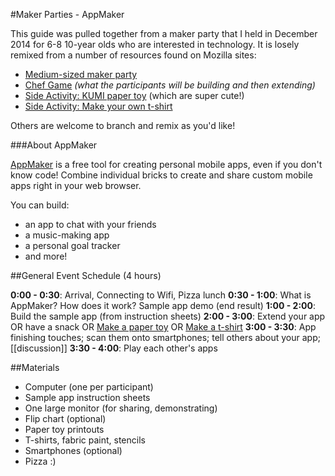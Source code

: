 #Maker Parties - AppMaker

This guide was pulled together from a maker party that I held in December 2014 for 6-8 10-year olds who are interested in technology. It is losely remixed from a number of resources found on Mozilla sites:

* [Medium-sized maker party](https://michelle.makes.org/thimble/LTE1Nzc2NDgxMjg=/how-to-host-a-maker-party-medium)
* [Chef Game](https://scott.makes.org/thimble/LTEyNjY2MTQwMTY=/chef-adventure-game-multi-maze) _(what the participants will be building and then extending)_
* [Side Activity: KUMI paper toy](https://party.webmaker.org/party-resources/KUMI-Papertoy-blue.pdf) (which are super cute!)
* [Side Activity: Make your own t-shirt](https://tbx.makes.org/thimble/stencil-a-tshirt)

Others are welcome to branch and remix as you'd like!

###About AppMaker

[AppMaker](https://apps.webmaker.org/en-US/designer0) is a free tool for creating personal mobile apps, even if you don't know code! Combine individual bricks to create and share custom mobile apps right in your web browser.

You can build:

* an app to chat with your friends
* a music-making app
* a personal goal tracker
* and more!

##General Event Schedule (4 hours)

**0:00 - 0:30**: Arrival, Connecting to Wifi, Pizza lunch
**0:30 - 1:00**: What is AppMaker? How does it work? Sample app demo (end result)
**1:00 - 2:00**: Build the sample app (from instruction sheets)
**2:00 - 3:00**: Extend your app OR have a snack OR [Make a paper toy](https://party.webmaker.org/party-resources/KUMI-Papertoy-blue.pdf) OR [Make a t-shirt](https://tbx.makes.org/thimble/stencil-a-tshirt)
**3:00 - 3:30**: App finishing touches; scan them onto smartphones; tell others about your app; [[discussion]]
**3:30 - 4:00**: Play each other's apps

##Materials

* Computer (one per participant)
* Sample app instruction sheets
* One large monitor (for sharing, demonstrating)
* Flip chart (optional)
* Paper toy printouts
* T-shirts, fabric paint, stencils
* Smartphones (optional)
* Pizza :)